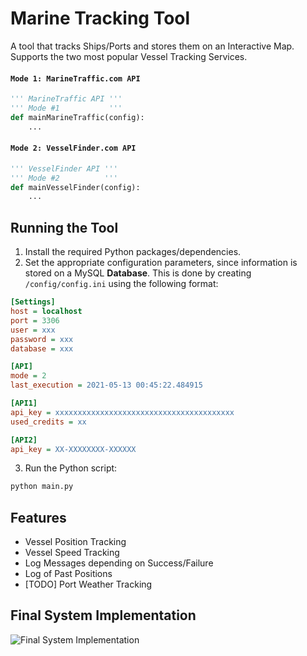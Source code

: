# Marine Tracking Tool

A tool that tracks Ships/Ports and stores them on an Interactive Map. Supports the two most popular Vessel Tracking Services.

#### `Mode 1: MarineTraffic.com API`

``` python
''' MarineTraffic API '''
''' Mode #1           '''
def mainMarineTraffic(config):
    ...
```

#### `Mode 2: VesselFinder.com API`

``` python
''' VesselFinder API '''
''' Mode #2          '''
def mainVesselFinder(config):
    ...
```

## Running the Tool

1. Install the required Python packages/dependencies.
2. Set the appropriate configuration parameters, since information is stored on a MySQL **Database**. This is done by creating `/config/config.ini` using the following format:

``` ini
[Settings]
host = localhost
port = 3306
user = xxx
password = xxx
database = xxx

[API]
mode = 2
last_execution = 2021-05-13 00:45:22.484915

[API1]
api_key = xxxxxxxxxxxxxxxxxxxxxxxxxxxxxxxxxxxxxxxx
used_credits = xx

[API2]
api_key = XX-XXXXXXXX-XXXXXX
```

3. Run the Python script:

``` bash
python main.py
```

## Features

* Vessel Position Tracking
* Vessel Speed Tracking
* Log Messages depending on Success/Failure
* Log of Past Positions
* [TODO] Port Weather Tracking

## Final System Implementation

<img src="https://github.com/spykard/Marine-Traffic-API/blob/main/screenshots/Map-Overview.png?raw=true" alt="Final System Implementation">
